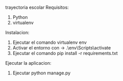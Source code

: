 trayectoria escolar
Requisitos:

1. Python
2. virtualenv

Instalacion:

1. Ejecutar el comando virtualenv env
2. Activar el entorno con -> .\env\Scripts\activate
3. Ejecutar el comando pip install -r requirements.txt

Ejecutar la aplicacion:

1. Ejecutar python manage.py